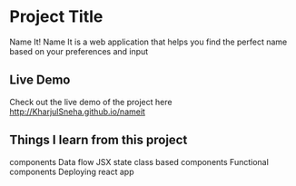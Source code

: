 # Project Title
Name It!
Name It is a web application that helps you find the perfect name based on your preferences and input

## Live Demo

Check out the live demo of the project here http://KharjulSneha.github.io/nameit

## Things I learn from this project
components
Data flow
JSX
state
class based components
Functional components
Deploying react app

